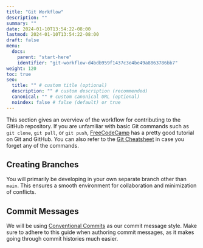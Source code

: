 ```yaml
---
title: "Git Workflow"
description: ""
summary: ""
date: 2024-01-10T13:54:22-08:00
lastmod: 2024-01-10T13:54:22-08:00
draft: false
menu:
  docs:
    parent: "start-here"
    identifier: "git-workflow-d4bdb959f1437c3e4be49a8863786bb7"
weight: 120
toc: true
seo:
  title: "" # custom title (optional)
  description: "" # custom description (recommended)
  canonical: "" # custom canonical URL (optional)
  noindex: false # false (default) or true
---
```


This section gives an overview of the workflow for contributing to the GitHub repository. If you are unfamiliar with basic Git commands such as `git clone`, `git pull`, or `git push`, <a href="https://www.freecodecamp.org/news/git-and-github-for-beginners/">FreeCodeCamp</a> has a pretty good tutorial on Git and GitHub. You can also refer to the <a href="https://education.github.com/git-cheat-sheet-education.pdf">Git Cheatsheet</a> in case you forget any of the commands.

## Creating Branches

You will primarily be developing in your own separate branch other than `main`. This ensures a smooth environment for collaboration and minimization of conflicts.

## Commit Messages

We will be using <a href="https://www.conventionalcommits.org/en/v1.0.0/">Conventional Commits</a> as our commit message style. Make sure to adhere to this guide when authoring commit messages, as it makes going through commit histories much easier.